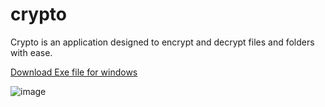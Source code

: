 # crypto
Crypto is an application designed to encrypt and decrypt files and folders with ease.

<a href="https://mahadevadity8080.pythonanywhere.com/static/Apps/Crypto-5.0.5-win64.msi"> Download Exe file for windows</a>
<br>

![image](https://github.com/aditya-mkhy/crypto/assets/88531382/905894aa-8614-4962-8e86-6daf6c2a1e3f)
